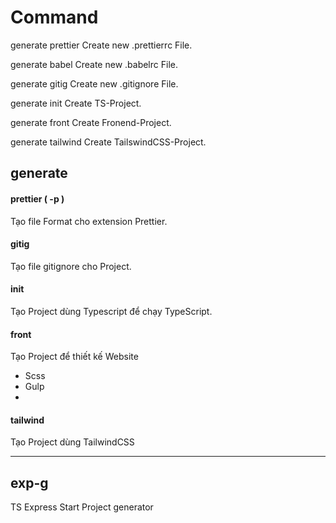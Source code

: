 # Command

generate    prettier                Create new .prettierrc File.

generate    babel                   Create new .babelrc File.

generate    gitig                   Create new .gitignore File.

generate    init  <project>         Create TS-Project.

generate    front <project>         Create Fronend-Project.

generate    tailwind <project>      Create TailswindCSS-Project.

  
## generate

#### prettier   ( -p )
Tạo file Format cho extension Prettier.

#### gitig			
Tạo file gitignore cho Project.

#### init            
Tạo Project dùng Typescript để chạy TypeScript.

#### front
Tạo Project để thiết kế  Website  
- Scss
- Gulp
- 

#### tailwind
Tạo Project dùng TailwindCSS 

------------
## exp-g

TS Express Start Project generator


